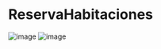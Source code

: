 # ReservaHabitaciones
![image](https://user-images.githubusercontent.com/118362717/223708536-a2a34589-071e-4210-9b14-70b21ceded40.png)
![image](https://user-images.githubusercontent.com/118904109/223713847-9a987d38-2537-4522-9e13-40e3af204403.png)
